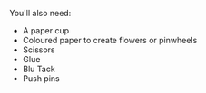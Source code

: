 You'll also need:

- A paper cup
- Coloured paper to create flowers or pinwheels
- Scissors
- Glue
- Blu Tack
- Push pins
